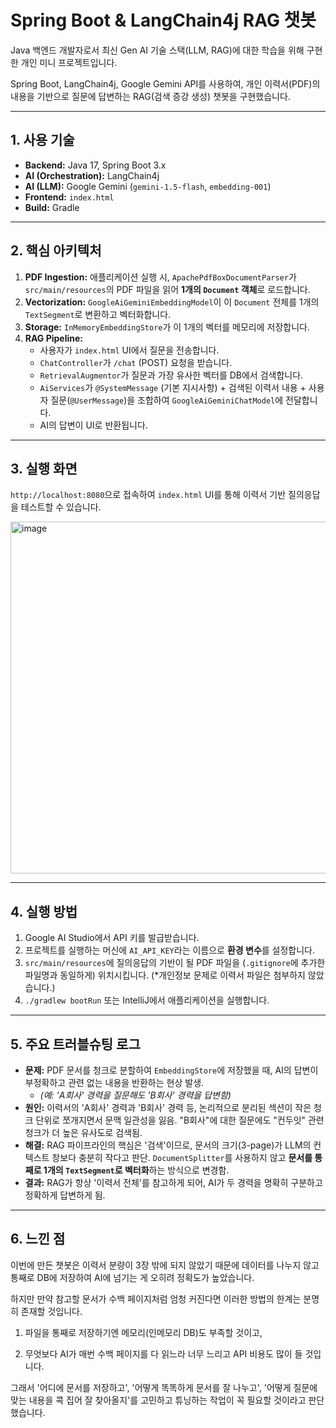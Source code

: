 # Spring Boot & LangChain4j RAG 챗봇

Java 백엔드 개발자로서 최신 Gen AI 기술 스택(LLM, RAG)에 대한 학습을 위해 구현한 개인 미니 프로젝트입니다.

Spring Boot, LangChain4j, Google Gemini API를 사용하여, 개인 이력서(PDF)의 내용을 기반으로 질문에 답변하는 RAG(검색 증강 생성) 챗봇을 구현했습니다.

---

## 1. 사용 기술

* **Backend:** Java 17, Spring Boot 3.x
* **AI (Orchestration):** LangChain4j
* **AI (LLM):** Google Gemini (`gemini-1.5-flash`, `embedding-001`)
* **Frontend:** `index.html`
* **Build:** Gradle

---

## 2. 핵심 아키텍처

1.  **PDF Ingestion:** 애플리케이션 실행 시, `ApachePdfBoxDocumentParser`가 `src/main/resources`의 PDF 파일을 읽어 **1개의 `Document` 객체**로 로드합니다.
2.  **Vectorization:** `GoogleAiGeminiEmbeddingModel`이 이 `Document` 전체를 1개의 `TextSegment`로 변환하고 벡터화합니다.
3.  **Storage:** `InMemoryEmbeddingStore`가 이 1개의 벡터를 메모리에 저장합니다.
4.  **RAG Pipeline:**
    * 사용자가 `index.html` UI에서 질문을 전송합니다.
    * `ChatController`가 `/chat` (POST) 요청을 받습니다.
    * `RetrievalAugmentor`가 질문과 가장 유사한 벡터를 DB에서 검색합니다.
    * `AiServices`가 `@SystemMessage` (기본 지시사항) + 검색된 이력서 내용 + 사용자 질문(`@UserMessage`)을 조합하여 `GoogleAiGeminiChatModel`에 전달합니다.
    * AI의 답변이 UI로 반환됩니다.

---

## 3. 실행 화면

`http://localhost:8080`으로 접속하여 `index.html` UI를 통해 이력서 기반 질의응답을 테스트할 수 있습니다.

<img width="621" height="563" alt="image" src="https://github.com/user-attachments/assets/5f1bad8f-200e-4783-9ea4-5df84a37ff24" />

---

## 4. 실행 방법

1.  Google AI Studio에서 API 키를 발급받습니다.
2.  프로젝트를 실행하는 머신에 `AI_API_KEY`라는 이름으로 **환경 변수**를 설정합니다.
3.  `src/main/resources`에 질의응답의 기반이 될 PDF 파일을 (`.gitignore`에 추가한 파일명과 동일하게) 위치시킵니다. (*개인정보 문제로 이력서 파일은 첨부하지 않았습니다.)
4.  `./gradlew bootRun` 또는 IntelliJ에서 애플리케이션을 실행합니다.

---

## 5. 주요 트러블슈팅 로그

* **문제:** PDF 문서를 청크로 분할하여 `EmbeddingStore`에 저장했을 때, AI의 답변이 부정확하고 관련 없는 내용을 반환하는 현상 발생.
    * *(예: 'A회사' 경력을 질문해도 'B회사' 경력을 답변함)*
* **원인:** 이력서의 'A회사' 경력과 'B회사' 경력 등, 논리적으로 분리된 섹션이 작은 청크 단위로 쪼개지면서 문맥 일관성을 잃음. "B회사"에 대한 질문에도 "컨두잇" 관련 청크가 더 높은 유사도로 검색됨.
* **해결:** RAG 파이프라인의 핵심은 '검색'이므로, 문서의 크기(3-page)가 LLM의 컨텍스트 창보다 충분히 작다고 판단. `DocumentSplitter`를 사용하지 않고 **문서를 통째로 1개의 `TextSegment`로 벡터화**하는 방식으로 변경함.
* **결과:** RAG가 항상 '이력서 전체'를 참고하게 되어, AI가 두 경력을 명확히 구분하고 정확하게 답변하게 됨.

---

## 6. 느낀 점
이번에 만든 챗봇은 이력서 분량이 3장 밖에 되지 않았기 때문에 데이터를 나누지 않고 통째로 DB에 저장하여 AI에 넘기는 게 오히려 정확도가 높았습니다.

하지만 만약 참고할 문서가 수백 페이지처럼 엄청 커진다면 이러한 방법의 한계는 분명히 존재할 것입니다.

1. 파일을 통째로 저장하기엔 메모리(인메모리 DB)도 부족할 것이고,

2. 무엇보다 AI가 매번 수백 페이지를 다 읽느라 너무 느리고 API 비용도 많이 들 것입니다.

그래서 '어디에 문서를 저장하고', '어떻게 똑똑하게 문서를 잘 나누고', '어떻게 질문에 맞는 내용을 콕 집어 잘 찾아올지'를 고민하고 튜닝하는 작업이 꼭 필요할 것이라고 판단했습니다.
